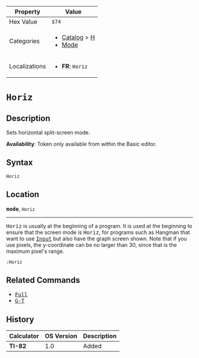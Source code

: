 | Property      | Value |
|---------------|-------|
| Hex Value     | `$74`|
| Categories    | <ul><li>[Catalog](<../categories/Catalog.md>) > [H](<../categories/Catalog.md#H>)</li><li>[Mode](<../categories/Mode.md>)</li></ul> |
| Localizations | <ul><li><b>FR</b>: `Horiz`</li></ul> |

# `Horiz`

## Description
Sets horizontal split-screen mode.


<b>Availability</b>: Token only available from within the Basic editor.

## Syntax
`Horiz`

## Location
<tt><kbd><b>mode</b></kbd></tt>, `Horiz`
<hr>

<tt>Horiz</tt> is usually at the beginning of a program. It is used at the beginning to ensure that the screen mode is <tt>Horiz</tt>, for programs such as Hangman that want to use <tt><a href="Input.md">Input</a></tt> but also have the graph screen shown. Note that if you use pixels, the y-coordinate can be no larger than 30, since that is the maximum pixel's range.

```ti-basic
:Horiz
```

## Related Commands

*   <tt><a href="Full.md">Full</a></tt>
*   <tt><a href="G-T.md">G-T</a></tt>

## History
| Calculator | OS Version | Description |
|------------|------------|-------------|
| <b>TI-82</b> | 1.0 | Added |


